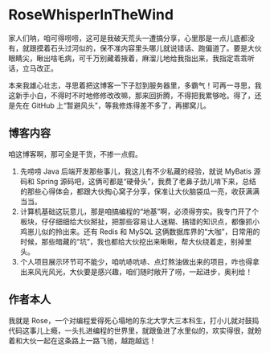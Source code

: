 # RoseWhisperInTheWind

家人们呐，咱可得唠唠，这可是我破天荒头一遭搞分享，心里那是一点儿底都没有，就跟摸着石头过河似的，保不准内容里头哪儿就说错话、跑偏道了。要是大伙眼睛尖，瞅出啥毛病，可千万别藏着掖着，麻溜儿地给我指出来，我指定乖乖听话，立马改正。

本来我雄心壮志，寻思着把这博客一下子怼到服务器里，多霸气！可再一寻思，我这新手小白，不得时不时地修修改改嘛，那来回折腾，不得把我累够呛。得了，还是先在 GitHub 上“暂避风头”，等我修炼得差不多了，再挪窝儿。

## 博客内容

咱这博客啊，那可全是干货，不掺一点假。

1. 先唠唠 Java 后端开发那些事儿，我这儿有不少私藏的经验，就说 MyBatis 源码和 Spring 源码吧，这俩可都是“硬骨头”，我费了老鼻子劲儿啃下来，总结的那些心得体会，都跟大伙掏心窝子分享，保准让大伙脑袋瓜一亮，收获满满当当。
2. 计算机基础这玩意儿，那是咱搞编程的“地基”啊，必须得夯实。我专门开了个板块，仔仔细细给大伙掰扯，把那些容易让人迷糊、搞错的知识点，都像抓小鸡崽儿似的拎出来。还有 Redis 和 MySQL 这俩数据库界的“大咖”，日常用的时候，那些暗藏的“坑”，我也都给大伙挖出来瞅瞅，帮大伙绕着走，别掉里头。
3. 个人项目展示环节可不能少，咱吭哧吭哧、点灯熬油做出来的项目，咋也得拿出来风光风光，大伙要是感兴趣，咱们随时敞开了唠，一起进步，奥利给！

## 作者本人

我就是 Rose，一个对编程爱得死心塌地的东北大学大三本科生，打小儿就对鼓捣代码这事儿上瘾，一头扎进编程的世界里，就跟鱼进了水里似的，欢实得很，就盼着和大伙一起在这条路上一路飞驰，越跑越远！
